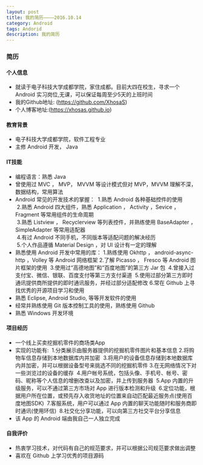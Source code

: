 ```yaml
---
layout: post
title: 我的简历————2016.10.14
category: Android
tags: Andorid
description: 我的简历
---
```


### 简历

#### 个人信息
+ 就读于电子科技大学成都学院，家住成都。目前大四在校生，寻求一个 Android 实习岗位,无课，可以保证每周至少5天的上班时间
+ 我的Github地址: (https://github.com/XhosaS)
+ 个人博客地址:(https://xhosas.github.io)

#### 教育背景
+ 电子科技大学成都学院，软件工程专业
+ 主修 Android 开发， Java

#### IT技能
+ 编程语言：熟悉 Java
+ 曾使用过 MVC ， MVP， MVVM 等设计模式但对 MVP，MVVM 理解不深，数据结构，常用算法
+ Android 常见的开发技术的掌握：
  1.熟悉 Android 各种基础控件的使用  
  2.熟悉 Android 四大组件，熟悉 Application ， Activity ，Sevice ，Fragment 等常用组件的生命周期  
  3.熟悉 Listview ， Recyclerview 等列表控件，并熟练使用 BaseAdapter ， SimpleAdapter 等常用适配器  
  4.有过 Android 不同手机，不同版本等适配问题的解决经历  
  5.个人作品遵循 Material Design ，对 UI 设计有一定的理解  
+ 熟悉使用 Android 开发中常用的库：
  1.熟练使用 Okhttp ， android-async-http ，Volley 等 Android 网络框架
  2.了解 Picasso ， Fresco 等 Android 图片框架的使用
  3.使用过“高德地图”和“百度地图”的第三方 Jar 包
  4.曾接入过支付宝、微信、银联、百度支付等第三方支付渠道
  5.使用过部分第三方即时通讯提供商所提供的即时通讯服务，并经过部分适配修改
  6.常在 Github 上寻找优秀的开源项目学习和使用
+ 熟悉 Eclipse, Android Studio, 等等开发软件的使用
+ 经常并熟练使用 Git 版本控制工具的使用，熟练使用 Github
+ 熟悉 Windows 开发环境

#### 项目经历
+ 一个线上买卖挖掘机零件的商场类App
+ 实现的功能有:
  1.分类展示由服务器提供的挖掘机零件图片和基本信息
  2.将购物车信息存储到本地数据库内并加密
  3.将用户的设备信息存储到本地数据库内并加密，并可以根据设备型号来挑选不同的挖掘机零件
  3.在无网络情况下对一些浏览过的设备的缓存
  4.用户帐号系统，包括头像、手机号、帐号、密码、昵称等个人信息的增删改查以及加密，并上传到服务器
  5.App 内置的升级服务，可以不通过第三方市场对 App 进行版本检测和升级
  6.定位功能，根据用户所在位置，或预先存入收货地址的位置来自动匹配最近服务点(使用百度地图SDK)
  7.客服系统，用户可以通过 App 内置的聊天功能随时和服务商即时通讯(使用环信)
  8.社交化分享功能，可以向第三方社交平台分享信息
+ 该 App 的 Android 端由我自己一人独立完成

#### 自我评价
+ 热衷学习技术，对代码有自己的规范要求，并可以根据公司规范要求做出调整
+ 喜欢在 Github 上学习优秀的项目源码
